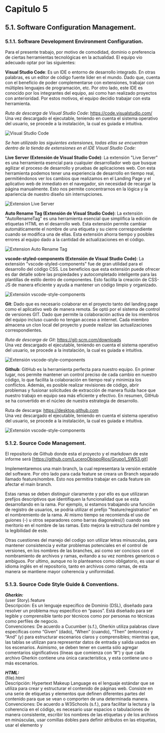 # Capitulo 5
## 5.1. Software Configuration Management.

### 5.1.1. Software Development Environment Configuration.

Para el presente trabajo, por motivo de comodidad, dominio o preferencia de ciertas herramientas tecnológicas en la actualidad. El equipo vio adecuado optar por las siguientes:

**Visual Studio Code**: Es un IDE o entorno de desarrollo integrado. En otras palabras, es un editor de código fuente líder en el mundo. Dado que, cuenta con el beneficio de poder complementarse con extensiones, trabajar con múltiples lenguajes de programación, etc. Por otro lado, este IDE es conocido por los integrantes del equipo, asi como han realizado proyectos con anterioridad. Por estos motivos, el equipo decidio trabajar con esta herramienta.   

*Ruta de descarga de Visual Studio Code*: https://code.visualstudio.com/
Una vez descargado el ejecutable, teniendo en cuenta el sistema operativo del usuario, se procede a 
la instalación, la cual es guiada e intuitiva. 	

![Visual Studio Code](https://github.com/LuceroObispoRios/Grupo1_SW53/blob/main/Informe/Imagenes/VisualStudioCodeLogo.png?raw=true)


*Se han utilizado las siguientes extensiones, todas ellas se encuentran dentro de la tienda de extensiones en el IDE Visual Studio Code:*

**Live Server (Extensión de Visual Studio Code)**: La extensión "Live Server" es una herramienta esencial para cualquier desarrollador web que busque agilizar el proceso de desarrollo y pruebas de aplicaciones web. Con esta herramienta podemos tener una experiencia de desarrollo en tiempo real, permitiéndonos ver los cambios que realizamos en el Landing Page y el aplicativo web de inmediato en el navegador, sin necesidad de recargar la página manualmente. Esto nos permite  concentrarnos en la lógica y la apariencia de nuestro diseño sin interrupciones.

![Extension Live Server](https://github.com/LuceroObispoRios/Grupo1_SW53/blob/main/Informe/Imagenes/LiveServer.png?raw=true)

**Auto Rename Tag (Extensión de Visual Studio Code)**: La extensión "AutoRenameTag" es una herramienta esencial que simplifica la edición de etiquetas HTML en el desarrollo web. Esta extensión permite cambiar automáticamente el nombre de una etiqueta y su cierre correspondiente cuando se modifica una de ellas. Esta extensión ahorra tiempo y posibles errores al equipo dado a la cantidad de actualizaciones en el código.

![Extension Auto Rename Tag](https://github.com/LuceroObispoRios/Grupo1_SW53/blob/main/Informe/Imagenes/AutoRenameTag.png?raw=true)

**vscode-styled-components (Extensión de Visual Studio Code)**: La extensión "vscode-styled-components" fue de gran utilidad para el desarrollo del código CSS.  Los beneficios que esta extensión puede ofrecer es dar detalle sobre las propiedades y autocompletado  inteligente para las plantillas de estilo dentro de  componentes. Esto facilita la creación de CSS-JS de manera eficiente y ayuda a mantener  un código limpio y organizado.

![Extensión vscode-style-components](https://github.com/LuceroObispoRios/Grupo1_SW53/blob/main/Informe/Imagenes/vscode-style-components.png?raw=true)


**Git**: Dado que es necesario colaborar en el proyecto tanto del landing page como el aplicativo web de  manera remota. Se optó por el sistema de control de versiones GIT. Dado que permite la colaboración activa de los miembros del equipo incluso cuando no tengan acceso a internet. Cada miembro almacena  un clon local del proyecto y puede realizar las actualizaciones correspondientes.    

*Ruta de descarga de Git*: https://git-scm.com/downloads    
Una vez descargado el ejecutable, teniendo en cuenta el sistema operativo del usuario, se procede a 
la instalación, la cual es guiada e intuitiva.

![Extensión vscode-style-components](https://github.com/LuceroObispoRios/Grupo1_SW53/blob/main/Informe/Imagenes/gitLogo.png?raw=true)

**Github**: GitHub es la herramienta perfecta para nuestro equipo. En primer lugar, nos permite  mantener un control preciso de cada cambio en nuestro código, lo que facilita la colaboración  en tiempo real y minimiza los conflictos. Además, es posible realizar revisiones de código,  abrir problemas y fusionar solicitudes de extracción de manera fluida hace que nuestro  trabajo en equipo sea más eficiente y efectivo. En resumen, GitHub se ha convertido en el  núcleo de nuestra estrategia de desarrollo.

Ruta de descarga: https://desktop.github.com    
Una vez descargado el ejecutable, teniendo en cuenta el sistema operativo del usuario, se procede a la instalación, la cual es guiada e intuitiva.

![Extensión vscode-style-components](https://github.com/LuceroObispoRios/Grupo1_SW53/blob/main/Informe/Imagenes/GitHubLogo.png?raw=true)

### 5.1.2. Source Code Management.
El repositorio de Github donde esta el proyecto y el markdown de este informe será [https://github.com/LuceroObispoRios/Grupo1_SW53.git]  
  
Implementaremos una main branch, la cual representara la versión estable del software. Por otro lado para cada feature se creara un Branch separado llamado feature/nombre. Esto nos permitira trabajar en cada feature sin afectar el main branch.  
  
Estas ramas se deben distinguir claramente y por ello es que utilizaran prefijos descriptivos que identifiquen la funcionalidad que se esta desarrollando en la rama. Por ejemplo, si estamos trabajando una función de registro de usuarios, se podria utilizar el prefijo "feature/registration" en el nombremiento de la rama. Al mismo tiempo se recomienda el uso de guiones (-) u otros separadores como barras diagonales(/) cuando sea meritorio en el nombre de las ramas. Esto mejora la estructura del nombre y la legibilidad de este.  
  
Otras cuestiones del manejo del codigo son utilizar letras minusculas, para mantener consistencia y evitar problemas potenciales en el control de versiones, en los nombres de las branches, asi como ser concisos con el nombramiento de archivos y ramas, evitando a su vez nombres genericos o ambiguos. Por ultimo, aunque no lo planteamos como obligatorio, es usar el idioma inglés en el repositorio, tanto en archivos como ramas, de esta manera se mantiene mayor coherencia y uniformidad.  
  
### 5.1.3. Source Code Style Guide & Conventions.

***Gherkin:***   
(user Story).feature  
Descripción: Es un lenguaje específico de Dominio (DSL), diseñado para resolver un problema muy específico en “pasos”. Está diseñado para ser legible y comprensible tanto por técnicos como por personas no técnicas como perfiles de negocio.  
Convenciones: De acuerdo a Cucumber (s.f.), Gherkin utiliza palabras clave específicas como “Given” (dado), “When” (cuando), “Then” (entonces) y “And” (y) para estructurar escenarios claros y comprensibles; mientras que, las tablas se utilizan para representar datos de entrada y salida usados en los escenarios. Asimismo, se deben tener en cuenta sólo agregar comentarios significativos (líneas que comienza con ”#”) y que cada archivo Gherkin contiene una única característica, y esta contiene uno o más escenarios.  

***HTML:***    
(file).html  
Descripción: Hypertext Makeup Language es el lenguaje estándar que se utiliza para crear y estructurar el contenido de páginas web. Consiste en una serie de etiquetas y elementos que definen diferentes partes del contenido para que se vean o comporten de una determinada manera. 
Convenciones: De acuerdo a W3Schools (s.f.), para facilitar la lectura y la coherencia en el código, es necesario usar espacios o tabulaciones de manera consistente, escribir los nombres de las etiquetas y de los archivos en minúsculas, usar comillas dobles para definir atributos en las etiquetas, usar el elemento <link> y <script> para relacion el archivo html con los archivos css y javascript respectivamente. Asimismo, es importante que cada elemento esté cerrado y que se agreguen solo comentarios significativos (“<!--” para iniciar un comentario y “-->” para cerrarlo).  

***CSS:***  
(file).css  
Descripción: Cascading Style Sheets en un lenguaje de hojas de estilo que es utilizado para dar formato y diseño a las páginas web.  
Convenciones: De acuerdo a MDN Web Docs (s.f.), para mejorar la legibilidad, se debe mantener los espacios adecuados, se usarán nombres de clases y selectores en minúscula y claros que reflejen su función, se debe procurar agrupar propiedades relacionadas juntas en el mismo bloque, y se usarán los id’s para poder modificar algún atributo en específico.  

***JavaScript:***  
(file).js  
Descripción: Lenguaje de programación que se usa para poder darle funcionalidades a las páginas web y que permita manipular su contenido y responder a acciones del usuario.  
Convenciones: De acuerdo a MDN Web Docs (s.f.), para mejorar la comprensión del código, se utilizaran nombre de variables y funciones en minúscula, no abreviados y que describan su propósito. Asimismo, se dividirán funciones largas en funciones más pequeñas para facilitar la lectura.  

***Angular:***    
Descripción: Framework de desarrollo de apliciones web escalables y dinámicas, se basa en typescript.   
Convenciones: De acuerdo a Angular (s.f.), la nomenclatura se hace con nombres descriptivos y para separa palabras se utlizan guiones. Se debe utilizar un estructura de carpeta para separar los componentes, módulos y servicios.

### 5.1.4. Software Deployment Configuration.  
Para el desplegue de nuestra aplicación decidimos usar firebase.  

El despliegue de la aplicación se realiza primero creando una cuenta en [https://firebase.google.com](https://firebase.google.com), a partir de eso, se debe crear un proyecto vacio en el cual guardar el despliegue del proyecto.  
![Proyecto en Firebase](https://github.com/LuceroObispoRios/Grupo1_SW53/blob/main/Informe/Imagenes/FirebaseProyecto.JPG?raw=true)

Para realizar el despliegue en si, se tiene que ejecutar los siguientes comandos en orden :  
![Paso1](https://github.com/LuceroObispoRios/Grupo1_SW53/blob/main/Informe/Imagenes/comando1.JPG?raw=true)  
![Paso2](https://github.com/LuceroObispoRios/Grupo1_SW53/blob/main/Informe/Imagenes/comando2.JPG?raw=true)  
![Paso3](https://github.com/LuceroObispoRios/Grupo1_SW53/blob/main/Informe/Imagenes/comando3.JPG?raw=true)  
  
En este punto se generara la carpeta dist  
![CarpetaDist](https://github.com/LuceroObispoRios/Grupo1_SW53/blob/main/Informe/Imagenes/carpeta-dist.JPG?raw=true)    
  
Y se tendra que colocar las variables de entorno en environment.prod.ts  
![Variables](https://github.com/LuceroObispoRios/Grupo1_SW53/blob/main/Informe/Imagenes/variables-entorno.JPG?raw=true)  
  
Ahora, para inicializar el despliegue:  
![Paso4](https://github.com/LuceroObispoRios/Grupo1_SW53/blob/main/Informe/Imagenes/comando4.JPG?raw=true)  
![Paso5](https://github.com/LuceroObispoRios/Grupo1_SW53/blob/main/Informe/Imagenes/comando5.JPG?raw=true)  
![Paso6](https://github.com/LuceroObispoRios/Grupo1_SW53/blob/main/Informe/Imagenes/comando6.JPG?raw=true)  
  
Con esto nuestra aplicación fue desplegada y se puede encontrar en el siguiente link:  
[https://carga-sin-estres.web.app](https://carga-sin-estres.web.app)

*Para que funcione correctamente se tiene que hacer json-server --watch db.json a nuestra db en json

## 5.2. Landing Page, Services & Applications Implementation.

### 5.2.1. Sprint 1

#### 5.2.1.1. Sprint Planning 1.
| **Sprint 1** | |
|:---: | :---| 
| | **Sprint planning background** |   
| Date | 27/08/23 |
| Time | 08:00 PM |
| Location | Google Meet - Virtual Meeting |
| Prepared by | Cuevas, Eric |
| Attendees to meeting | Obispo, Lucero / O´Higgins, Andrea / Tasayco, Javier  |
| Sprint n - 0 Review Summary | Se termino de Arreglar los contenidos de los capitulos 1 a 4, y la opinion general es que se hizo satisfactoriamente respecto al tiempo que se utilizo. |
| Sprint n - 0 Retrospective Summary | Las opiniones del equipo indican que durante el transcurso de ese sprint se logro encontrar una manera en la cual esl grupo podria trabajar fluidamente. |
| | **Sprint Goal & User Stories** |
| Sprint & Goal | El objetivo del Sprint 1 sera terminar la Landing Page, asi como los sistemas de registro y login de la aplicación, desarrollandolos de manera que sean responsive y coherentes con el Diseño de Carga sin Estres, además de empezar las preparaciones para desplegar el suigiente sprint. |
| Sprint & Velocity | Debido al alcanze establecido para este sprint, asi como el tiempo que se tiene para realizar este considerando el trabajo anterior, el Velocity establecido para este sprint es 35 |
| Sum of Story Point | La suma de Story points que el equipo estara desarrollando este sprint es 30 |

#### 5.2.1.2. Sprint Backlog 1.  
  
|     Sprint #         |     Sprint 1                |                           |                                                        |                                                                                             |                   |                         |                      |
|----------------------|-----------------------------|---------------------------|--------------------------------------------------------|---------------------------------------------------------------------------------------------|-------------------|-------------------------|----------------------|
|     User   Story     |                             |     Work –   Item/Task    |                                                        |                                                                                             |                   |                         |                      |
|     Id               |     Título                  |     Id                    |     Título                                             |     Descripción                                                                             |     Estimación    |     Asignado   a        |     Estado           |
|     HU001 – HU007    |     Manejo de Usuario       |     WI01                  |     Registro   de empresas de mudanza                  |     Hacer uso de HTML, CSS y JavaScript para implementar el registro de empresas            |     2h            |     Andrea O’Higgins    |     Completado       |
|                      |                             |     WI02                  |     Registro   de cliente                              |     Hacer uso de HTML, CSS y JavaScript para implementar el registro de cliente             |     2h            |     Andrea O’Higgins    |     Completado       |
|                      |                             |     WI03                  |     Iniciar   Sesión la plataforma                     |     Hacer uso de HTML, CSS y JavaScript para implementar la estructura   del login          |     4h            |     Andrea O’Higgins    |     Completado       |
|                      |                             |     WI04                  |     Solicitud   de servicio de mudanza                 |     Hacer uso de HTML, CSS y JavaScript para implementar la solicitud de   servicio         |     2h            |     Lucero Obispo       |     Por completar    |
|                      |                             |     WI05                  |     Visualizar   empresas de mudanza                   |     Hacer uso de HTML y CSS para visualizar las empresas de mudanza                         |     1h            |     Lucero Obispo       |     Completado       |
|                      |                             |     WI06                  |     Seleccionar   empresa de mudanza                   |     Hacer uso de HTML, CSS y JavaScript para seleccionar la empresa de   mudanza            |     2h            |     Lucero Obispo       |     Completado       |
|                      |                             |     WI07                  |     Cerrar   Sesión                                    |     Hacer uso de HTML, CSS y JavaScript para implementar el cierre de   sesión.             |     2h            |     Andrea O’Higgins    |     Por completar    |
|     HU008-HU011      |     Métodos de pago         |     WI08                  |     Elección   de membresía de empresa                 |     Hacer uso de HTML y JavaScript para implementar la elección de   membresía              |     2h            |     Lucero Obispo       |     Por completar    |
|                      |                             |     WI09                  |     Pago   de membresía                                |     Hacer uso de HTML y JavaScript para implementar el pago de membresía                    |     2h            |     Eric Cuevas         |     Por completar    |
|                      |                             |     WI10                  |     Selección   de método de pago                      |     Hacer uso de HTML y JavaScript para implementar la selección de método   de pago        |     3h            |     Eric Cuevas         |     Por completar    |
|                      |                             |     WI11                  |     Detalles   de pago                                 |     Hacer uso de HTML para implementar los detalles de pago                                 |     1h            |     Eric Cuevas         |     Por completar    |
|     HU012-HU016      |     Búsqueda de empresas    |     WI12                  |     Búsqueda de empresas cercanas                      |     Hacer uso de HTML y JavaScript para implementar la búsqueda de   empresa                |     1h            |     Javier Tasayco     |     Completado       |
|                      |                             |     WI13                  |     Filtrar por servicios ofrecidos                    |     Hacer uso de HTML y JavaScript para implementar el filtrado por servicios               |     2h            |     Javier Tasayco     |     Por completar    |
|                      |                             |     WI14                  |     Filtrar por calificación                           |     Hacer uso de HTML y JavaScript para implementar el filtrado por calificación            |     2h            |     Javier Tasayco     |     Por completar    |
|                      |                             |     WI15                  |     Visualización de disponibilidad                    |     Hacer uso de HTML y JavaScript para implementar la visualización de   disponibilidad    |     1h            |     Lucero Obispo       |     Por completar    |
|                      |                             |     WI16                  |     Visualizar perfil de empresa                       |     Hacer uso de HTML, CSS y JavaScript para implementar el perfil de empresa               |     1h            |     Lucero Obispo       |     Completado       |
|     HU017-HU021      |     Reserva de servicios    |     WI17                  |     Ingresar   a la reserva del servicio               |     Hacer uso de HTML y JavaScript para ingresar a la reserva del   servicio                |     2h            |     Eric Cuevas         |     Por completar    |
|                      |                             |     WI18                  |     Seleccionar   servicios a reservar                 |     Hacer uso de HTML y JavaScript para implementar la selección de   servicios             |     2h            |     Eric Cuevas         |     Completado       |
|                      |                             |     WI19                  |     Envío   de información sobre la posible reserva    |     Hacer uso de JavaScript para implementar el envío de información                        |     1h            |     Javier Tasayco     |     Por completar    |
|                      |                             |     WI20                  |     Contactar   con el trabajador de la empresa        |     Hacer uso de HTML para implementar el contacto con el trabajador                        |     1h            |     Javier Tasayco     |     Por completar    |
|                      |                             |     WI21                  |     Acordar   un precio por servicio reservado         |     Hacer uso de HTML y JavaScript para aceptar la reserva.                                 |     1h            |     Javier Tasayco     |     Por completar    |
  
#### 5.2.1.3. Development Evidence for Sprint Review.

| **Repository** | **Branch** | **Commit Id** | **Commit Message** | **Commit Message Body** | **Commited on (Date)** |
|--------|----------|--------|-------|-------|--------|
| https://github.com/LuceroObispoRios/Grupo1_SW53.git   | main  |  3b6e981055c0120a6b25f0bba205656250d84836  |  Create index.html | -   |  29/08/2023 |
|    | main  | e19687997459a00e8648a07ebf95406e94adda0d   | Add files via upload (Add login)  | -   | 31/08/2023  |
|    | main  | 4a38865e64891a2c073d059c1a4311c089d79e56   | Add files via upload (Search)  | -   | 31/08/2023  |
|    | main  | 8d57461a769e4092ba68f220ed197f09be3ba397   | Add files via upload (Company-Reg)  | -   | 02/09/2023  |
|    | main  | b09be2e234097dc8a890375794befb1cab343595   | Add Registro de cliente   | -   | 03/09/2023  |


#### 5.2.1.4. Testing Suite Evidence for Sprint Review.
Acceptance Tests de los User Stories, archivos .feature utilizando el lenguaje Gherkin

![feature 1](https://github.com/LuceroObispoRios/Grupo1_SW53/blob/main/Informe/Imagenes/feature01-sprint1.png?raw=true)   

![feature 2](https://github.com/LuceroObispoRios/Grupo1_SW53/blob/main/Informe/Imagenes/feature02-sprint1.png?raw=true)   

![feature 3](https://github.com/LuceroObispoRios/Grupo1_SW53/blob/main/Informe/Imagenes/feature03-sprint1.png?raw=true)   

![feature 4](https://github.com/LuceroObispoRios/Grupo1_SW53/blob/main/Informe/Imagenes/feature04-sprint1.png?raw=true)   

![feature 5](https://github.com/LuceroObispoRios/Grupo1_SW53/blob/main/Informe/Imagenes/feature05-sprint1.png?raw=true)   

![feature 6](https://github.com/LuceroObispoRios/Grupo1_SW53/blob/main/Informe/Imagenes/feature06-sprint1.png?raw=true)   

![feature 7](https://github.com/LuceroObispoRios/Grupo1_SW53/blob/main/Informe/Imagenes/feature07-sprint1.png?raw=true)   

![feature 8](https://github.com/LuceroObispoRios/Grupo1_SW53/blob/main/Informe/Imagenes/feature08-sprint1.png?raw=true)   

![feature 9](https://github.com/LuceroObispoRios/Grupo1_SW53/blob/main/Informe/Imagenes/feature09-sprint1.png?raw=true)   

![feature 10](https://github.com/LuceroObispoRios/Grupo1_SW53/blob/main/Informe/Imagenes/feature10-sprint1.png?raw=true)  

![feature 11](https://github.com/LuceroObispoRios/Grupo1_SW53/blob/main/Informe/Imagenes/feature11-sprint1.png?raw=true)  

![feature 12](https://github.com/LuceroObispoRios/Grupo1_SW53/blob/main/Informe/Imagenes/feature12-sprint1.jpg?raw=true)  

![feature 13](https://github.com/LuceroObispoRios/Grupo1_SW53/blob/main/Informe/Imagenes/feature13-sprint1.jpg?raw=true)  

![feature 14](https://github.com/LuceroObispoRios/Grupo1_SW53/blob/main/Informe/Imagenes/feature14-sprint1.jpg?raw=true)  

![feature 15](https://github.com/LuceroObispoRios/Grupo1_SW53/blob/main/Informe/Imagenes/feature15-sprint1.jpg?raw=true)  

![feature 16](https://github.com/LuceroObispoRios/Grupo1_SW53/blob/main/Informe/Imagenes/feature16-sprint1.jpg?raw=true)  

![feature 17](https://github.com/LuceroObispoRios/Grupo1_SW53/blob/main/Informe/Imagenes/feature17-sprint1.jpg?raw=true)  

![feature 18](https://github.com/LuceroObispoRios/Grupo1_SW53/blob/main/Informe/Imagenes/feature18-sprint1.jpg?raw=true)  

![feature 19](https://github.com/LuceroObispoRios/Grupo1_SW53/blob/main/Informe/Imagenes/feature19-sprint1.jpg?raw=true)  

![feature 20](https://github.com/LuceroObispoRios/Grupo1_SW53/blob/main/Informe/Imagenes/feature20-sprint1.jpg?raw=true)  

![feature 21](https://github.com/LuceroObispoRios/Grupo1_SW53/blob/main/Informe/Imagenes/feature21-sprint1.jpg?raw=true)  


#### 5.2.1.5. Execution Evidence for Sprint Review.  

***Primer Sprint***  
Durante este sprint, nos enfocamos en completar el landing page y en las páginas de registro para cuenta de empresa, registro para cuenta de cliente, inicio de sesión y la página de búsqueda de empresas.  
![landing page](https://github.com/LuceroObispoRios/Grupo1_SW53/blob/main/Informe/Imagenes/execution_sprint1.JPG?raw=true)  

![landing page](https://github.com/LuceroObispoRios/Grupo1_SW53/blob/main/Informe/Imagenes/execution2_sprint1.JPG?raw=true)  

![landing page](https://github.com/LuceroObispoRios/Grupo1_SW53/blob/main/Informe/Imagenes/execution3_sprint1.JPG?raw=true)   

![inicio sesion](https://github.com/LuceroObispoRios/Grupo1_SW53/blob/main/Informe/Imagenes/execution4_sprint1.JPG?raw=true)   

![busqueda empresa](https://github.com/LuceroObispoRios/Grupo1_SW53/blob/main/Informe/Imagenes/execution5_sprint1.JPG?raw=true)  

![busqueda empresa](https://github.com/LuceroObispoRios/Grupo1_SW53/blob/main/Informe/Imagenes/execution6_sprint1.JPG?raw=true)  

![registro cliente](https://github.com/LuceroObispoRios/Grupo1_SW53/blob/main/Informe/Imagenes/execution7_sprint1.JPG?raw=true)  

![registro empresa](https://github.com/LuceroObispoRios/Grupo1_SW53/blob/main/Informe/Imagenes/execution8_sprint1.JPG?raw=true)  

![registro empresa](https://github.com/LuceroObispoRios/Grupo1_SW53/blob/main/Informe/Imagenes/execution9_sprint1.JPG?raw=true)  

Link al repositorio de codigo: [https://github.com/LuceroObispoRios/Grupo1_SW53.git](https://github.com/LuceroObispoRios/Grupo1_SW53.git)  
Link a la plataforma:  [https://luceroobisporios.github.io/Grupo1_SW53/Proyecto/index.html](https://luceroobisporios.github.io/Grupo1_SW53/Proyecto/index.html)  
Link al video de ejecución:  [https://upcedupe-my.sharepoint.com/:v:/g/personal/u202111465_upc_edu_pe/Ec9MST7T0FdKif_wwyg4Qv0BzdIxDk2OLVc9u-MLUXRWag?e=TDbCvF](https://upcedupe-my.sharepoint.com/:v:/g/personal/u202111465_upc_edu_pe/Ec9MST7T0FdKif_wwyg4Qv0BzdIxDk2OLVc9u-MLUXRWag?e=TDbCvF)  
  
#### 5.2.1.6. Services Documentation Evidence for Sprint Review.

*Para este **primer** Sprint no fue contemplado la evidencia de la documentación de nuestros servicios.*  

#### 5.2.1.7. Software Deployment Evidence for Sprint Review.

Para este **primer** avance, el cual abarcaba la landing page, asi como el registro y login de usuarios, se llevo a cabo un desplegue por medio de GitHub Pages.  
![Page_deployment](https://github.com/LuceroObispoRios/Grupo1_SW53/blob/main/Informe/Imagenes/landing-page-deployment.jpeg?raw=true)  
  
#### 5.2.1.8. Team Collaboration Insights during Sprint.
***Primer Sprint***  
Durante el primer sprint, el equipo optó por dividir los puntos entre todos los integrantes por cada capítulo para completar el informe. También, se optó por dividir las páginas por integrante teniendo en cuenta que estas deberán ser responsive y funcionales. Para asegurar que todo esté realizado correctamente, se organizaron reuniones constantes que se llevaron a cabo a través de Google Meet, donde se logró completar el informe y el código de las páginas landing page, registro para cuenta de empresa, registro para cuenta de cliente, inicio de sesión y la página de búsqueda de empresas.  
A continuación, se presentan screenshots que reflejan el trabajo realizado durante este sprint.  

![team collaboration](https://github.com/LuceroObispoRios/Grupo1_SW53/blob/main/Informe/Imagenes/teamcollaboration_sprint1.png?raw=true)   

![team collaboration](https://github.com/LuceroObispoRios/Grupo1_SW53/blob/main/Informe/Imagenes/teamcollaboration2_sprint1.png?raw=true)   

![team collaboration](https://github.com/LuceroObispoRios/Grupo1_SW53/blob/main/Informe/Imagenes/teamcollaboration3_sprint1.png?raw=true)   

---  

### 5.2.2. Sprint 2

#### 5.2.2.1. Sprint Planning 2.  
  
| **Sprint 2** | |
|:---: | :---| 
| | **Sprint planning background** |   
| Date | 11/09/23 |
| Time | 08:00 PM |
| Location | Google Meet - Virtual Meeting |
| Prepared by | Cuevas, Eric |
| Attendees to meeting | Obispo, Lucero / O´Higgins, Andrea / Tasayco, Javier  |
| Sprint n - 1 Review Summary | Se Inicio con el desarrollo de la aplicación web, implementandose la landing page y los principios de otras partes de la aplicación, asi como se termino una primera versión del informe |
| Sprint n - 1 Retrospective Summary | Junto con el feedback recibido, podemos acordar que varias partes del desarrollo en ambos el informe y aplicación necesitan mejoras para cumplir los estandares requeridos, aspiramos a que este sprint 2 sea mejor. |
| | **Sprint Goal & User Stories** |
| Sprint & Goal | El objetivo del Sprint 2 sera terminar con la sección de manejo de usuario, lo cual engloba el registro y ajuste de datos de ambos tipos de usuario, asi como el inicio de sesión de la app, y tambien se terminara con la busqueda de empresas, vista principal del cliente. A su vez se avanzaran la vista de membresias para empresas, del historial de reservas del cliente, asi como los servicios y componentes del dominio Public.|
| Sprint & Velocity | El Sprint Velocity establecido para este sprint es # |
| Sum of Story Point | La suma de Story points que el equipo estara desarrollando este sprint es # |   
  
#### 5.2.2.2. Sprint Backlog 2.  

|     Sprint #         |     Sprint 2                |                           |                                                        |                                                                                             |                   |                         |                      |
|----------------------|-----------------------------|---------------------------|--------------------------------------------------------|---------------------------------------------------------------------------------------------|-------------------|-------------------------|----------------------|
|     User   Story     |                             |     Work –   Item/Task    |                                                        |                                                                                             |                   |                         |                      |
|     Id               |     Título                  |     Id                    |     Título                                             |     Descripción                                                                             |     Estimación    |     Asignado   a        |     Estado           |
|     HU001 – HU007    |     Manejo de Usuario       |     WI01                  |     Registro   de empresas de mudanza                  |     Hacer uso de HTML, CSS y JavaScript para implementar el registro de empresas*            |     2h            |     Andrea O’Higgins    |     Completado       |
|                      |                             |     WI02                  |     Registro   de cliente                              |     Hacer uso de HTML, CSS y JavaScript para implementar el registro de cliente*             |     2h            |     Andrea O’Higgins    |     Completado       |
|                      |                             |     WI03                  |     Iniciar   Sesión la plataforma                     |     Hacer uso de HTML, CSS y JavaScript para implementar la estructura   del login+          |     4h            |     Andrea O’Higgins    |     Completado       |
|                      |                             |     WI04                  |     Solicitud   de servicio de mudanza                 |     Hacer uso de HTML, CSS y JavaScript para implementar la solicitud de   servicio         |     2h            |     Lucero Obispo       |     Por completar    |
|                      |                             |     WI05                  |     Visualizar   empresas de mudanza                   |     Hacer uso de HTML y CSS para visualizar las empresas de mudanza*                         |     1h            |     Lucero Obispo       |     Completado       |
|                      |                             |     WI06                  |     Seleccionar   empresa de mudanza                   |     Hacer uso de HTML, CSS y JavaScript para seleccionar la empresa de   mudanza*            |     2h            |     Lucero Obispo       |     Completado       |
|                      |                             |     WI07                  |     Cerrar   Sesión                                    |     Hacer uso de HTML, CSS y JavaScript para implementar el cierre de   sesión.*             |     2h            |     Andrea O’Higgins    |     Completado    |
|     HU008-HU011      |     Métodos de pago         |     WI08                  |     Elección   de membresía de empresa                 |     Hacer uso de HTML y JavaScript para implementar la elección de   membresía*              |     2h            |     Lucero Obispo       |     Completado    |
|                      |                             |     WI09                  |     Pago   de membresía                                |     Hacer uso de HTML y JavaScript para implementar el pago de membresía                    |     2h            |     Eric Cuevas         |     Por completar    |
|                      |                             |     WI10                  |     Selección   de método de pago                      |     Hacer uso de HTML y JavaScript para implementar la selección de método   de pago        |     3h            |     Eric Cuevas         |     Por completar    |
|                      |                             |     WI11                  |     Detalles   de pago                                 |     Hacer uso de HTML para implementar los detalles de pago                                 |     1h            |     Eric Cuevas         |     Por completar    |
|     HU012-HU016      |     Búsqueda de empresas    |     WI12                  |     Búsqueda de empresas cercanas                      |     Hacer uso de HTML y JavaScript para implementar la búsqueda de   empresa*               |     1h            |     Javier Tasayco     |     Completado       |
|                      |                             |     WI13                  |     Filtrar por servicios ofrecidos                    |     Hacer uso de HTML y JavaScript para implementar el filtrado por servicios*               |     2h            |     Javier Tasayco     |     Completado    |
|                      |                             |     WI14                  |     Filtrar por calificación                           |     Hacer uso de HTML y JavaScript para implementar el filtrado por calificación            |     2h            |     Javier Tasayco     |     Por completar    |
|                      |                             |     WI15                  |     Visualización de disponibilidad                    |     Hacer uso de HTML y JavaScript para implementar la visualización de   disponibilidad    |     1h            |     Lucero Obispo       |     Por completar    |
|                      |                             |     WI16                  |     Visualizar perfil de empresa                       |     Hacer uso de HTML, CSS y JavaScript para implementar el perfil de empresa*               |     1h            |     Lucero Obispo       |     Completado       |
|     HU017-HU021      |     Reserva de servicios    |     WI17                  |     Ingresar   a la reserva del servicio               |     Hacer uso de HTML y JavaScript para ingresar a la reserva del   servicio                |     2h            |     Eric Cuevas         |     Por completar    |
|                      |                             |     WI18                  |     Seleccionar   servicios a reservar                 |     Hacer uso de HTML y JavaScript para implementar la selección de   servicios*             |     2h            |     Eric Cuevas         |     Completado       |
|                      |                             |     WI19                  |     Envío   de información sobre la posible reserva    |     Hacer uso de JavaScript para implementar el envío de información                        |     1h            |     Javier Tasayco     |     Por completar    |
|                      |                             |     WI20                  |     Contactar   con el trabajador de la empresa        |     Hacer uso de HTML para implementar el contacto con el trabajador*                        |     1h            |     Javier Tasayco     |     Completado    |
|                      |                             |     WI21                  |     Acordar   un precio por servicio reservado         |     Hacer uso de HTML y JavaScript para aceptar la reserva.                                 |     1h            |     Javier Tasayco     |     Por completar    |


#### 5.2.2.3. Development Evidence for Sprint Review.

Para este Sprint se desarrolló el Frontend de la plataforma.

![Development Evidence](https://github.com/LuceroObispoRios/Grupo1_SW53/blob/Andrea/feature/Informe/Imagenes/development-evidence-sprint2-os.png?raw=true) 

#### 5.2.2.4. Testing Suite Evidence for Sprint Review.

Acceptance Tests actualizados de los User Stories, archivos .feature utilizando el lenguaje Gherkin.

![feature 1](https://github.com/LuceroObispoRios/Grupo1_SW53/blob/main/Informe/Imagenes/feature01-sprint2.png?raw=true) 

![feature 2](https://github.com/LuceroObispoRios/Grupo1_SW53/blob/main/Informe/Imagenes/feature02-sprint2.png?raw=true)  

![feature 3](https://github.com/LuceroObispoRios/Grupo1_SW53/blob/main/Informe/Imagenes/feature03-sprint2.png?raw=true)  

![feature 4](https://github.com/LuceroObispoRios/Grupo1_SW53/blob/main/Informe/Imagenes/feature04-sprint2.png?raw=true)  

![feature 5](https://github.com/LuceroObispoRios/Grupo1_SW53/blob/main/Informe/Imagenes/feature05-sprint2.png?raw=true)  

![feature 6](https://github.com/LuceroObispoRios/Grupo1_SW53/blob/main/Informe/Imagenes/feature06-sprint2.png?raw=true)  

![feature 7](https://github.com/LuceroObispoRios/Grupo1_SW53/blob/main/Informe/Imagenes/feature07-sprint2.png?raw=true)  

![feature 8](https://github.com/LuceroObispoRios/Grupo1_SW53/blob/main/Informe/Imagenes/feature08-sprint2.png?raw=true)  

![feature 9](https://github.com/LuceroObispoRios/Grupo1_SW53/blob/main/Informe/Imagenes/feature09-sprint2.png?raw=true)  

![feature 10](https://github.com/LuceroObispoRios/Grupo1_SW53/blob/main/Informe/Imagenes/feature10-sprint2.png?raw=true)  

![feature 11](https://github.com/LuceroObispoRios/Grupo1_SW53/blob/main/Informe/Imagenes/feature11-sprint2.png?raw=true)  

![feature 12](https://github.com/LuceroObispoRios/Grupo1_SW53/blob/main/Informe/Imagenes/feature12-sprint2.png?raw=true)  

![feature 13](https://github.com/LuceroObispoRios/Grupo1_SW53/blob/main/Informe/Imagenes/feature13-sprint2.png?raw=true)  

![feature 14](https://github.com/LuceroObispoRios/Grupo1_SW53/blob/main/Informe/Imagenes/feature14-sprint2.png?raw=true)  

![feature 15](https://github.com/LuceroObispoRios/Grupo1_SW53/blob/main/Informe/Imagenes/feature15-sprint2.png?raw=true)  

![feature 16](https://github.com/LuceroObispoRios/Grupo1_SW53/blob/main/Informe/Imagenes/feature16-sprint2.png?raw=true)  

![feature 17](https://github.com/LuceroObispoRios/Grupo1_SW53/blob/main/Informe/Imagenes/feature17-sprint2.png?raw=true)  

![feature 18](https://github.com/LuceroObispoRios/Grupo1_SW53/blob/main/Informe/Imagenes/feature18-sprint2.png?raw=true)  

![feature 19](https://github.com/LuceroObispoRios/Grupo1_SW53/blob/main/Informe/Imagenes/feature19-sprint2.png?raw=true)  


#### 5.2.2.5. Execution Evidence for Sprint Review. 
***Segundo Sprint***  
Durante este sprint, nos enfocamos en terminar con la sección de manejo de usuario, lo cual engloba el registro y ajuste de datos de ambos tipos de usuario, asi como el inicio de sesión de la app, y tambien con la busqueda de empresas, vista principal del cliente. A su vez se avanzaran la vista de membresias para empresas, del historial de reservas del cliente, asi como los servicios y componentes del dominio Public.   
![Login-sprint2](https://github.com/LuceroObispoRios/Grupo1_SW53/blob/main/Informe/Imagenes/SP2-login.JPG?raw=true)  
![Registrar-cliente](https://github.com/LuceroObispoRios/Grupo1_SW53/blob/main/Informe/Imagenes/SP2-registrarCliente.JPG?raw=true)
![registrar-empresa1](https://github.com/LuceroObispoRios/Grupo1_SW53/blob/main/Informe/Imagenes/SP2-RegistrarEmpresa1.JPG?raw=true)
![registrar-empresa2](https://github.com/LuceroObispoRios/Grupo1_SW53/blob/main/Informe/Imagenes/SP2-RegistrarEmpresa2.JPG?raw=true)
![ajustes de cliente](https://github.com/LuceroObispoRios/Grupo1_SW53/blob/main/Informe/Imagenes/SP2-ClientSettings.JPG?raw=true)
![busqueda de empresas](https://github.com/LuceroObispoRios/Grupo1_SW53/blob/main/Informe/Imagenes/SP2-Busqueda.JPG?raw=true)
![Carta de información de empresa](https://github.com/LuceroObispoRios/Grupo1_SW53/blob/main/Informe/Imagenes/SP2-Busqueda2.JPG?raw=true)
![historial de reservas](https://github.com/LuceroObispoRios/Grupo1_SW53/blob/main/Informe/Imagenes/SP2-historial.JPG?raw=true)
![historial de reservas](https://github.com/LuceroObispoRios/Grupo1_SW53/blob/main/Informe/Imagenes/SP2-historial2.JPG?raw=true)
![ajustes de empresa 1](https://github.com/LuceroObispoRios/Grupo1_SW53/blob/main/Informe/Imagenes/SP2-CompanySettings.JPG?raw=true)
![ajustes de empresa 2](https://github.com/LuceroObispoRios/Grupo1_SW53/blob/main/Informe/Imagenes/SP2-CompanySetting2.JPG?raw=true)
![membresias](https://github.com/LuceroObispoRios/Grupo1_SW53/blob/main/Informe/Imagenes/SP2-Membresias.JPG?raw=true)
![formulario membresias 1](https://github.com/LuceroObispoRios/Grupo1_SW53/blob/main/Informe/Imagenes/SP2-FormMembresia.JPG?raw=true)
![formulario membresias 2](https://github.com/LuceroObispoRios/Grupo1_SW53/blob/main/Informe/Imagenes/SP2-FormMembresia2.JPG?raw=true)

#### 5.2.2.6. Services Documentation Evidence for Sprint Review.

#### 5.2.2.7. Software Deployment Evidence for Sprint Review.
La aplicación desplegada se encuentra en el siguiente enlace  
[https://carga-sin-estres.web.app](https://carga-sin-estres.web.app),  
más para su correcto funcionamiento, se necesita desplegar el servidor json-server de nustro archivo db.json, en cual se encuentra en el siguiente enlace [https://github.com/LuceroObispoRios/Grupo1_SW53/blob/main/CargaSinEstres-V1/src/assets/db.json](https://github.com/LuceroObispoRios/Grupo1_SW53/blob/main/CargaSinEstres-V1/src/assets/db.json)  
  
#### 5.2.2.8. Team Collaboration Insights during Sprint.


**Bibliografia**
--
Angular. (s.f.). Guía de estilo. Recuperado de https://angular.io/guide/styleguide [Fecha de consulta: 25 de septiembre de 2023] 

Cucumber. (s.f.). Gherkin Reference. Recuperado de: https://cucumber.io/docs/gherkin/reference/ [Fecha de consulta: 04 de septiembre de 2023]  

El comercio. (s.f.). Diario Gestion. Los agentes especializados para mudarte a otro espacio.  
https://archivo.elcomercio.pe/especial/50-ideas-de-negocios/noticias/agentes-especializados-cambiar-espacios-noticia-1992612  

Expansion. (2020). Datosmacro. Sube el número de inmigrantes que viven en Perú.
https://datosmacro.expansion.com/demografia/migracion/inmigracion/peru#:~:text=En%20los%20últimos%20años%2C%20el,%2C%20un%20691%2C17%25.   

Expresso. (2019). ¿Sabías que la mayoría de personas busca una empresa de mudanza a último momento?  
https://www.expreso.com.pe/opinion/sabias-que-la-mayoria-de-personas-busca-una-empresa-de-mudanza-a-ultimo-momento/  

Ipsos. (2019). Alrededor de 200,000 personas se mudan cada año en Lima.
https://www.ipsos.com/sites/default/files/ct/publication/documents/2019-09/alrededor_de_200000_personas_se_mudan_cada_ano_en_lima.pdf    

MDN Web Docs. (s.f.). CSS Coding Style Guide. Recuperado de: https://developer.mozilla.org/en-US/docs/MDN/Writing_guidelines/Writing_style_guide/Code_style_guide/CSS [Fecha de consulta: 04 de septiembre de 2023]  

MDN Web Docs. (s.f.). Code Style Guide. Recuperado de: https://developer.mozilla.org/en-US/docs/MDN/Writing_guidelines/Writing_style_guide/Code_style_guide [Fecha de consulta: 04 de septiembre de 2023]  

W3Schools. (s.f.). HTML5 Syntax. Recuperado de: https://www.w3schools.com/html/html5_syntax.asp [Fecha de consulta: 04 de septiembre de 2023]   
  
**Anexos**  
--
Video de exposición de la TB1 en microsoft stream: [https://upcedupe-my.sharepoint.com/:v:/g/personal/u202112766_upc_edu_pe/EcuOzspz92lJtcUlIxN4FJYBjM7FOt5j5CsGr0Is2BjP-A?e=ntodCg&nav=eyJyZWZlcnJhbEluZm8iOnsicmVmZXJyYWxBcHAiOiJTdHJlYW1XZWJBcHAiLCJyZWZlcnJhbFZpZXciOiJTaGFyZURpYWxvZyIsInJlZmVycmFsQXBwUGxhdGZvcm0iOiJXZWIiLCJyZWZlcnJhbE1vZGUiOiJ2aWV3In19](https://upcedupe-my.sharepoint.com/:v:/g/personal/u202112766_upc_edu_pe/EcuOzspz92lJtcUlIxN4FJYBjM7FOt5j5CsGr0Is2BjP-A?e=ntodCg&nav=eyJyZWZlcnJhbEluZm8iOnsicmVmZXJyYWxBcHAiOiJTdHJlYW1XZWJBcHAiLCJyZWZlcnJhbFZpZXciOiJTaGFyZURpYWxvZyIsInJlZmVycmFsQXBwUGxhdGZvcm0iOiJXZWIiLCJyZWZlcnJhbE1vZGUiOiJ2aWV3In19) 

Video de exposición de la TB1 en google Drive: [https://drive.google.com/file/d/1gKQx1xwyCOQVTSQv06VfBQyTDzoMN6fh/view?usp=sharing](https://drive.google.com/file/d/1gKQx1xwyCOQVTSQv06VfBQyTDzoMN6fh/view?usp=sharing)  

Repositorio del Trabajo: [https://github.com/LuceroObispoRios/Grupo1_SW53.git](https://github.com/LuceroObispoRios/Grupo1_SW53.git)
